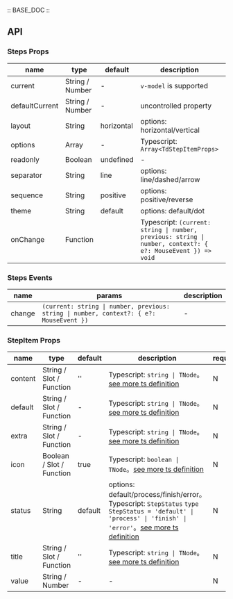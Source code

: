 :: BASE_DOC ::

## API

### Steps Props

name | type | default | description | required
-- | -- | -- | -- | --
current | String / Number | - | `v-model` is supported | N
defaultCurrent | String / Number | - | uncontrolled property | N
layout | String | horizontal | options: horizontal/vertical | N
options | Array | - | Typescript: `Array<TdStepItemProps>` | N
readonly | Boolean | undefined | \- | N
separator | String | line | options: line/dashed/arrow | N
sequence | String | positive | options: positive/reverse | N
theme | String | default | options: default/dot | N
onChange | Function |  | Typescript: `(current: string \| number, previous: string \| number, context?: { e?: MouseEvent }) => void`<br/> | N

### Steps Events

name | params | description
-- | -- | --
change | `(current: string \| number, previous: string \| number, context?: { e?: MouseEvent })` | \-


### StepItem Props

name | type | default | description | required
-- | -- | -- | -- | --
content | String / Slot / Function | '' | Typescript: `string \| TNode`。[see more ts definition](https://github.com/Tencent/tdesign-vue/blob/develop/src/common.ts) | N
default | String / Slot / Function | - | Typescript: `string \| TNode`。[see more ts definition](https://github.com/Tencent/tdesign-vue/blob/develop/src/common.ts) | N
extra | String / Slot / Function | - | Typescript: `string \| TNode`。[see more ts definition](https://github.com/Tencent/tdesign-vue/blob/develop/src/common.ts) | N
icon | Boolean / Slot / Function | true | Typescript: `boolean \| TNode`。[see more ts definition](https://github.com/Tencent/tdesign-vue/blob/develop/src/common.ts) | N
status | String | default | options: default/process/finish/error。Typescript: `StepStatus` `type StepStatus = 'default' \| 'process' \| 'finish' \| 'error'`。[see more ts definition](https://github.com/Tencent/tdesign-vue/tree/develop/src/steps/type.ts) | N
title | String / Slot / Function | '' | Typescript: `string \| TNode`。[see more ts definition](https://github.com/Tencent/tdesign-vue/blob/develop/src/common.ts) | N
value | String / Number | - | \- | N
